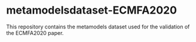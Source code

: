 # metamodelsdataset-ECMFA2020
This repository contains the metamodels dataset used for the validation of the ECMFA2020 paper. 
